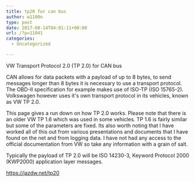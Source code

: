 ```yaml
---
title: tp20 for can bus
author: w1100n
type: post
date: 2017-08-14T04:01:11+00:00
url: /?p=11041
categories:
  - Uncategorized

---
```

VW Transport Protocol 2.0 (TP 2.0) for CAN bus

CAN allows for data packets with a payload of up to 8 bytes, to send messages longer than 8 bytes it is necessary to use a transport protocol. The OBD-II specification for example makes use of ISO-TP (ISO 15765-2). Volkswagen however uses it's own transport protocol in its vehicles, known as VW TP 2.0.

This page gives a run down on how TP 2.0 works. Please note that there is an older VW TP 1.6 which was used in some vehicles. TP 1.6 is fairly similar but some of the parameters are fixed. Its also worth noting that I have worked all of this out from various presentations and documents that I have found on the net and from logging data. I have not had any access to the official documentation from VW so take any information with a grain of salt.

Typically the payload of TP 2.0 will be ISO 14230-3, Keyword Protocol 2000 (KWP2000) application layer messages.

https://jazdw.net/tp20